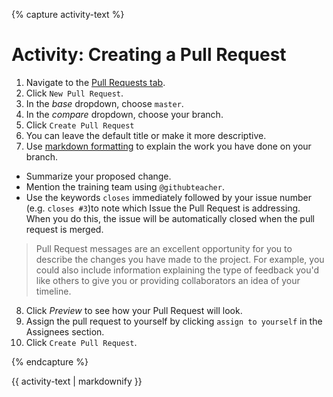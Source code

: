 {% capture activity-text %}
# Activity: Creating a Pull Request

1. Navigate to the <a href="https://github.com/githubschool/open-enrollment-classes-introduction-to-github/pulls" target="_blank">Pull Requests tab</a>.
2. Click `New Pull Request`.
3. In the *base* dropdown, choose `master`.
4. In the *compare* dropdown, choose your branch.
5. Click `Create Pull Request`
6. You can leave the default title or make it more descriptive.
7. Use [markdown formatting](https://guides.github.com/features/mastering-markdown/) to explain the work you have done on your branch.
  - Summarize your proposed change.
  - Mention the training team using `@githubteacher`.
  - Use the keywords `closes` immediately followed by your issue number (e.g. `closes #3`)to note which Issue the Pull Request is addressing. When you do this, the issue will be automatically closed when the pull request is merged.

   > Pull Request messages are an excellent opportunity for you to describe the changes you have made to the project. For example, you could also include information explaining the type of feedback you'd like others to give you or providing collaborators an idea of your timeline.

8. Click *Preview* to see how your Pull Request will look.
9. Assign the pull request to yourself by clicking `assign to yourself` in the Assignees section.
10. Click `Create Pull Request`.

{% endcapture %}

<div class="notice--warning">
  {{ activity-text | markdownify }}
</div>
